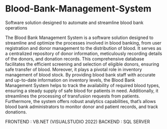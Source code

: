 # Blood-Bank-Management-System
 Software solution designed to automate and streamline blood bank operations
 
The Blood Bank Management System is a software solution designed to streamline and 
optimize the processes involved in blood banking, from user registration and donor 
management to the distribution of blood. It serves as a centralized repository of donor 
information, meticulously recording details of the donors, and donation records. This 
comprehensive database facilitates the efficient screening and selection of eligible donors, 
ensuring safe transfer of blood. Moreover, it plays a pivotal role in inventory management of 
blood stock. By providing blood bank staff with accurate and up-to-date information on 
inventory levels, the Blood Bank Management System helps to track the availability of required 
blood types, ensuring a steady supply of safe blood for patients in need. Additionally, it 
streamlines the processing of transfusion requests from patients. Furthermore, the system offers 
robust analytics capabilities, that’s allows blood bank administrators to monitor donor and 
patient records, and track donations.

FRONTEND : VB.NET (VISUALSTUDIO 2022)
BACKEND  : SQL SERVER
